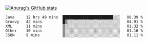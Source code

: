 [![Anurag's GitHub stats](https://github-readme-stats.vercel.app/api?username=sebasphere&count_private=true&theme=tokyonight)](https://github.com/anuraghazra/github-readme-stats)

<!--START_SECTION:waka-->
```text
Java     12 hrs 49 mins  ██████████████████████░░░   88.39 % 
Groovy   42 mins         █▒░░░░░░░░░░░░░░░░░░░░░░░   04.91 % 
XML      11 mins         ▒░░░░░░░░░░░░░░░░░░░░░░░░   01.32 % 
Other    10 mins         ▒░░░░░░░░░░░░░░░░░░░░░░░░   01.16 % 
JSON     9 mins          ▒░░░░░░░░░░░░░░░░░░░░░░░░   01.11 % 
```
<!--END_SECTION:waka-->
